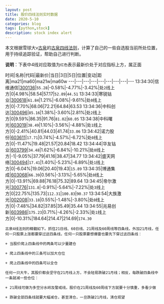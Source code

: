 ```yaml
---
layout: post
title: 股价四线法则实时数据
date: 2020-5-10
categories: blog
tags: [python,stock]
description: stock index alert
---
```



本文根据雪球大v[古泉](https://xueqiu.com/u/7148646888)的[古泉四线法则](https://xueqiu.com/7148646888/130498192)，计算了自己的一些自选股当前所处位置，用于持续追踪验证，帮助自己进行判断。

**说明**：下表中4线对应取值为`红色`表示最新价处于对应指标上方，属正面

时间|名称|代码|最新价|当日|3日|5日|位置|变动|距离|ma21|ma60|ma21w|ma60w
---|---|---|---|---|---|---|---|---
13:34:30|信维通信|[300136](https://xueqiu.com/S/SZ300136)|`55.28`|-0.58%|-4.77%|-3.42%|处`2`线上方|0|4.98%|58.54|57.17|`52.89`|`44.51`
13:34:33|寒锐钴业|[300618](https://xueqiu.com/S/SZ300618)|`61.84`|1.21%|-6.08%|-9.61%|处`0`线上方|0|-7.70%|68.06|72.21|64.84|63.53
13:34:36|中科创达|[300496](https://xueqiu.com/S/SZ300496)|`85.16`|1.38%|-3.60%|2.81%|处`2`线上方|0|9.59%|86.35|91.76|`81.02`|`60.05`
13:34:38|中科曙光|[603019](https://xueqiu.com/S/SH603019)|`38.49`|1.10%|-3.56%|-4.88%|处`1`线上方|0|-2.41%|40.81|44.03|41.74|`33.06`
13:34:42|诺力股份|[603611](https://xueqiu.com/S/SH603611)|`17.71`|0.74%|-4.57%|-6.72%|处`0`线上方|0|-11.47%|19.48|21.57|20.84|18.42
13:34:44|华友钴业|[603799](https://xueqiu.com/S/SH603799)|`34.48`|1.62%|-6.84%|-10.21%|处`0`线上方|-1|-9.05%|37.79|41.16|38.47|34.77
13:34:42|盛天网络|[300494](https://xueqiu.com/S/SZ300494)|`17.41`|1.40%|-5.23%|-6.89%|处`1`线上方|0|-6.04%|19.06|20.40|19.43|`15.89`
13:34:35|博通集成|[603068](https://xueqiu.com/S/SH603068)|`66.39`|0.56%|-3.13%|-5.65%|处`0`线上方|0|-13.91%|69.88|76.18|75.32|89.64
13:34:45|帝尔激光|[300776](https://xueqiu.com/S/SZ300776)|`131.8`|-0.91%|-5.64%|-7.22%|处`3`线上方|0|22.75%|135.73|`112.31`|`100.83`|`90.37`
13:34:54|大族激光|[002008](https://xueqiu.com/S/SZ002008)|`33.18`|0.55%|-1.48%|-3.80%|处`0`线上方|0|-7.48%|34.82|37.85|35.49|35.44
13:34:55|兆易创新|[603986](https://xueqiu.com/S/SH603986)|`175.23`|0.71%|-4.26%|-2.33%|处`1`线上方|0|-10.31%|184.64|214.47|214.69|`174.30`

```
古泉4线法则的精髓如下。抓住21日线、60日线、21周线及60周线等四条线，外加21月线，任何一只股票上涨都要穿过这四条线，任何一只股票要想爆雷也要先下穿过这四条线：

+ 当股价爬上四条线中的两条可以少量建仓

+ 爬上四条线中的三条可以加大仓位

+ 爬上四条线中的四条可以全仓

任何一只大牛，其股价都会坚守在21月线上方，不会轻易跌破21月线；相反，每跌破四条线中一条就减一些仓位：

+ 21周线可做为多空分水岭及警戒线，股价在21周线及60周线下方就要十分慎重，多看少做

+ 跌破全部四条线就要大幅减仓，甚至清仓，一旦跌破21月线，清仓观望
```